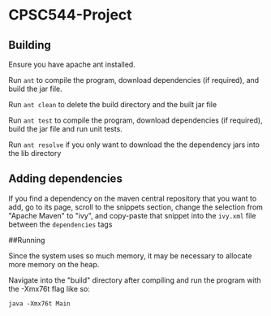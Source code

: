 # CPSC544-Project

## Building

Ensure you have apache ant installed.

Run `ant` to compile the program, download dependencies (if required), and build the jar file.

Run `ant clean` to delete the build directory and the built jar file

Run `ant test` to compile the program, download dependencies (if required), build the jar file and run unit tests.

Run `ant resolve` if you only want to download the the dependency jars into the lib directory

## Adding dependencies

If you find a dependency on the maven central repository that you want to add, go to its page, scroll to the snippets section, change the selection from "Apache Maven" to "ivy", and copy-paste that snippet into the `ivy.xml` file between the `dependencies` tags


##Running

Since the system uses so much memory, it may be necessary to allocate more memory on the heap.

Navigate into the "build" directory after compiling and run the program with the -Xmx76t flag like so:

	java -Xmx76t Main
